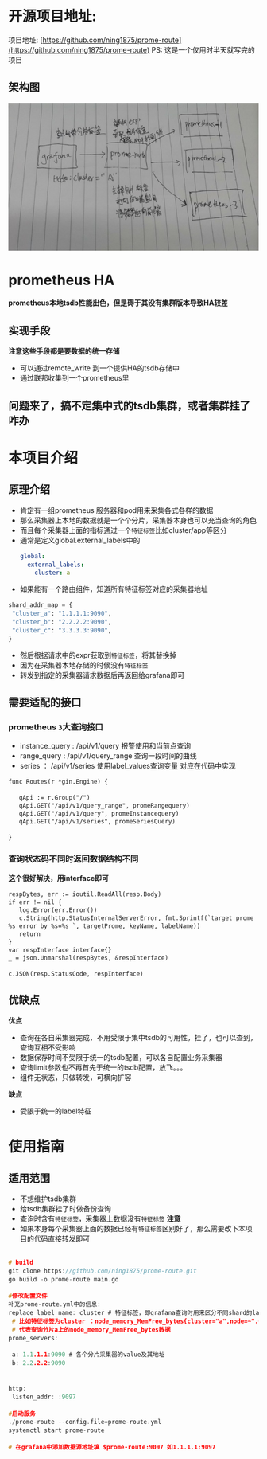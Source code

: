 # 开源项目地址: 
项目地址: [https://github.com/ning1875/prome-route](https://github.com/ning1875/prome-route)
PS: 这是一个仅用时半天就写完的项目
## 架构图
   ![image](./pic/r01.jpg)
# prometheus HA
**prometheus本地tsdb性能出色，但是碍于其没有集群版本导致HA较差**
## 实现手段
**注意这些手段都是要数据的统一存储**
- 可以通过remote_write 到一个提供HA的tsdb存储中
- 通过联邦收集到一个prometheus里

## 问题来了，搞不定集中式的tsdb集群，或者集群挂了咋办



# 本项目介绍
## 原理介绍
- 肯定有一组prometheus 服务器和pod用来采集各式各样的数据
- 那么采集器上本地的数据就是一个个分片，采集器本身也可以充当查询的角色
- 而且每个采集器上面的指标通过一个`特征标签`比如cluster/app等区分
- 通常是定义global.external_labels中的
    ```yaml
    global:
      external_labels:
        cluster: a
    ```
- 如果能有一个路由组件，知道所有特征标签对应的采集器地址
```python
shard_addr_map = {  
 "cluster_a": "1.1.1.1:9090",  
 "cluster_b": "2.2.2.2:9090",  
 "cluster_c": "3.3.3.3:9090",  
}
```
- 然后根据请求中的expr获取到`特征标签`，将其替换掉
- 因为在采集器本地存储的时候没有`特征标签`
- 转发到指定的采集器请求数据后再返回给grafana即可


## 需要适配的接口
### prometheus `3`大查询接口
- instance_query  : /api/v1/query  报警使用和当前点查询
- range_query  : /api/v1/query_range 查询一段时间的曲线
- series  ： /api/v1/series  使用label_values查询变量
对应在代码中实现
```golang
func Routes(r *gin.Engine) {  
  
   qApi := r.Group("/")  
   qApi.GET("/api/v1/query_range", promeRangequery)  
   qApi.GET("/api/v1/query", promeInstancequery)  
   qApi.GET("/api/v1/series", promeSeriesQuery)  
  
}
```
### 查询状态码不同时返回数据结构不同
**这个很好解决，用interface即可**
```golang
respBytes, err := ioutil.ReadAll(resp.Body)  
if err != nil {  
   log.Error(err.Error())  
   c.String(http.StatusInternalServerError, fmt.Sprintf(`target prome %s error by %s=%s `, targetProme, keyName, labelName))  
   return  
}  
var respInterface interface{}  
_ = json.Unmarshal(respBytes, &respInterface)  
  
c.JSON(resp.StatusCode, respInterface)
```

## 优缺点
**优点**

- 查询在各自采集器完成，不用受限于集中tsdb的可用性，挂了，也可以查到，查询互相不受影响
- 数据保存时间不受限于统一的tsdb配置，可以各自配置业务采集器
- 查询limit参数也不再首先于统一的tsdb配置，放飞。。。
- 组件无状态，只做转发，可横向扩容

**缺点**

- 受限于统一的label特征
# 使用指南
## 适用范围
- 不想维护tsdb集群
- 给tsdb集群挂了时做备份查询
- 查询时含有`特征标签`，采集器上数据没有`特征标签`
**注意**
- 如果本身每个采集器上面的数据已经有`特征标签`区别好了，那么需要改下本项目的代码直接转发即可

## 
```c  
# build  
git clone https://github.com/ning1875/prome-route.git  
go build -o prome-route main.go   
  
#修改配置文件  
补充prome-route.yml中的信息:  
replace_label_name: cluster # 特征标签，即grafana查询时用来区分不同shard的label name  
 # 比如特征标签为cluster ：node_memory_MemFree_bytes{cluster="a",node=~".+"}  
 # 代表查询分片a上的node_memory_MemFree_bytes数据  
prome_servers:  
  
 a: 1.1.1.1:9090 # 各个分片采集器的value及其地址  
 b: 2.2.2.2:9090  
  
  
http:  
 listen_addr: :9097  
 
#启动服务  
./prome-route --config.file=prome-route.yml
systemctl start prome-route

# 在grafana中添加数据源地址填 $prome-route:9097 如1.1.1.1:9097
```




